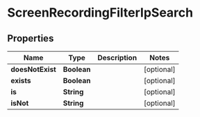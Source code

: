 
# ScreenRecordingFilterIpSearch

## Properties
Name | Type | Description | Notes
------------ | ------------- | ------------- | -------------
**doesNotExist** | **Boolean** |  |  [optional]
**exists** | **Boolean** |  |  [optional]
**is** | **String** |  |  [optional]
**isNot** | **String** |  |  [optional]



